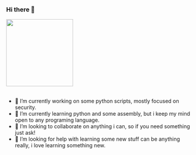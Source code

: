 ### Hi there 👋

<div>
  <img height="180cm" src="https://github-readme-stats.vercel.app/api?username=GannasOrion&show_icons=true&theme=radical"/>
</div>

<br>

- 🔭 I’m currently working on some python scripts, mostly focused on security.
- 🌱 I’m currently learning python and some assembly, but i keep my mind open to any programing language.
- 👯 I’m looking to collaborate on anything i can, so if you need something just ask!
- 🤔 I’m looking for help with learning some new stuff can be anything really, i love learning something new.
